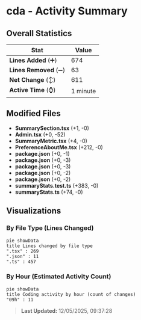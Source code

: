 # cda - Activity Summary 

## Overall Statistics

| Stat                   | Value                                                             |
| ---------------------- | ----------------------------------------------------------------- |
| **Lines Added** (➕)   | 674                                          |
| **Lines Removed** (➖) | 63                                        |
| **Net Change** (↕)    | 611                |
| **Active Time** (⌚)   | 1 minute |


## Modified Files
- **SummarySection.tsx** (+1, -0)
- **Admin.tsx** (+0, -52)
- **SummaryMetric.tsx** (+4, -0)
- **PreferenceAboutMe.tsx** (+212, -0)
- **package.json** (+0, -1)
- **package.json** (+0, -3)
- **package.json** (+0, -3)
- **package.json** (+0, -2)
- **package.json** (+0, -2)
- **summaryStats.test.ts** (+383, -0)
- **summaryStats.ts** (+74, -0)

## Visualizations

### By File Type (Lines Changed)

```mermaid
pie showData
title Lines changed by file type
".tsx" : 269
".json" : 11
".ts" : 457
```

### By Hour (Estimated Activity Count)

```mermaid
pie showData
title Coding activity by hour (count of changes)
"09h" : 11
```


> **Last Updated:** 12/05/2025, 09:37:28